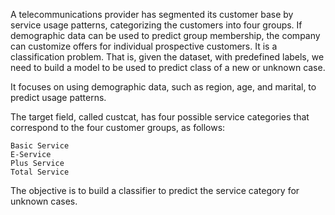 A telecommunications provider has segmented its customer base by service usage patterns, categorizing the customers into four groups. If demographic data can be used to predict group membership, the company can customize offers for individual prospective customers. It is a classification problem. That is, given the dataset, with predefined labels, we need to build a model to be used to predict class of a new or unknown case.

It focuses on using demographic data, such as region, age, and marital, to predict usage patterns.

The target field, called custcat, has four possible service categories that correspond to the four customer groups, as follows:

    Basic Service
    E-Service
    Plus Service
    Total Service

The objective is to build a classifier to predict the service category for unknown cases. 
